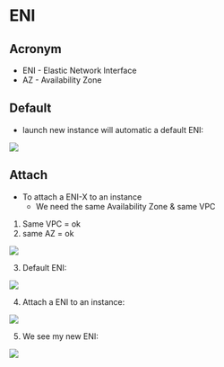 # ENI

## Acronym
* ENI - Elastic Network Interface
* AZ - Availability Zone

## Default
* launch new instance will automatic a default ENI:

[<img src="https://i.imgur.com/fqU0shH.png">](https://i.imgur.com/fqU0shH.png)

## Attach
* To attach a ENI-X to an instance
	* We need the same Availability Zone & same VPC
  
1) Same VPC = ok
2) same AZ = ok

[<img src="https://i.imgur.com/Uko4FmV.png">](https://i.imgur.com/Uko4FmV.png)

3) Default ENI:

[<img src="https://i.imgur.com/axiTJqs.png">](https://i.imgur.com/axiTJqs.png)

4) Attach a ENI to an instance: 

[<img src="https://i.imgur.com/GhqPxix.png">](https://i.imgur.com/GhqPxix.png)

5) We see my new ENI:

[<img src="https://i.imgur.com/MZRhUKb.png">](https://i.imgur.com/MZRhUKb.png)
